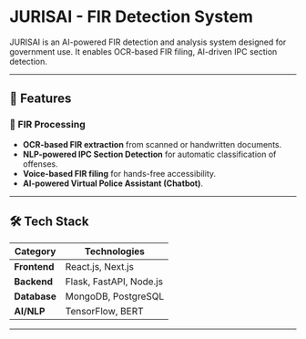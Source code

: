 # JURISAI - FIR Detection System

JURISAI is an AI-powered FIR detection and analysis system designed for government use. It enables OCR-based FIR filing, AI-driven IPC section detection.

---

## 🚀 Features

### 🔹 FIR Processing
- **OCR-based FIR extraction** from scanned or handwritten documents.
- **NLP-powered IPC Section Detection** for automatic classification of offenses.
- **Voice-based FIR filing** for hands-free accessibility.
- **AI-powered Virtual Police Assistant (Chatbot)**.

---

## 🛠️ Tech Stack

| Category         | Technologies |
|-----------------|--------------|
| **Frontend**    | React.js, Next.js |
| **Backend**     | Flask, FastAPI, Node.js |
| **Database**    | MongoDB, PostgreSQL |
| **AI/NLP**      | TensorFlow, BERT |

---


